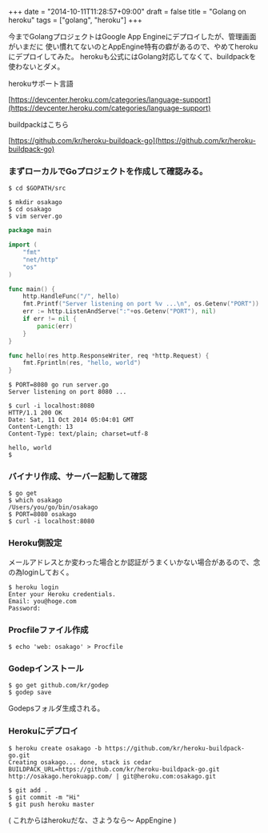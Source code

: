 +++
date = "2014-10-11T11:28:57+09:00"
draft = false
title = "Golang on heroku"
tags = ["golang", "heroku"]
+++

今までGolangプロジェクトはGoogle App Engineにデプロイしたが、管理画面がいまだに
使い慣れてないのとAppEngine特有の癖があるので、やめてherokuにデプロイしてみた。
herokuも公式にはGolang対応してなくて、buildpackを使わないとダメ。

herokuサポート言語

[https://devcenter.heroku.com/categories/language-support](https://devcenter.heroku.com/categories/language-support)

buildpackはこちら

[https://github.com/kr/heroku-buildpack-go](https://github.com/kr/heroku-buildpack-go)

### まずローカルでGoプロジェクトを作成して確認みる。

```
$ cd $GOPATH/src

$ mkdir osakago
$ cd osakago
$ vim server.go
```

```go
package main

import (
	"fmt"
	"net/http"
	"os"
)

func main() {
	http.HandleFunc("/", hello)
	fmt.Printf("Server listening on port %v ...\n", os.Getenv("PORT"))
	err := http.ListenAndServe(":"+os.Getenv("PORT"), nil)
	if err != nil {
		panic(err)
	}
}

func hello(res http.ResponseWriter, req *http.Request) {
	fmt.Fprintln(res, "hello, world")
}
```

```
$ PORT=8080 go run server.go
Server listening on port 8080 ...

$ curl -i localhost:8080
HTTP/1.1 200 OK
Date: Sat, 11 Oct 2014 05:04:01 GMT
Content-Length: 13
Content-Type: text/plain; charset=utf-8

hello, world
$
```

### バイナリ作成、サーバー起動して確認

```
$ go get
$ which osakago
/Users/you/go/bin/osakago
$ PORT=8080 osakago
$ curl -i localhost:8080
```

### Heroku側設定

メールアドレスとか変わった場合とか認証がうまくいかない場合があるので、念の為loginしておく。

```
$ heroku login
Enter your Heroku credentials.
Email: you@hoge.com
Password:
```

### Procfileファイル作成

```
$ echo 'web: osakago' > Procfile
```

### Godepインストール

```
$ go get github.com/kr/godep
$ godep save
```

Godepsフォルダ生成される。

### Herokuにデプロイ

```
$ heroku create osakago -b https://github.com/kr/heroku-buildpack-go.git
Creating osakago... done, stack is cedar
BUILDPACK_URL=https://github.com/kr/heroku-buildpack-go.git
http://osakago.herokuapp.com/ | git@heroku.com:osakago.git

$ git add .
$ git commit -m "Hi"
$ git push heroku master
```

( これからはherokuだな、さようなら～ AppEngine )
